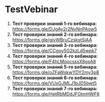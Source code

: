 # TestVebinar


1. **Тест проверки знаний 1-го вебинара:** https://forms.gle/DJgAy2r2NvNnPAow5
2. **Тест проверки знаний 2-го вебинара:** https://forms.gle/gjyWBruCzskstSjAA
3. **Тест проверки знаний 3-го вебинара:** https://forms.gle/CCgoy5G2kzLd5wpk7
4. **Тест проверки знаний 4-го вебинара:** https://forms.gle/F4hLMqocsssX8gsA8
5. **Тест проверки знаний 5-го вебинара:** https://forms.gle/oZFaWskwYDY2my3p8
6. **Тест проверки знаний 6-го вебинара:** https://forms.gle/VUxGJMLJ1bJD5bwt5
7. **Тест проверки знаний 7-го вебинара:** https://forms.gle/HetRbMDdJFGtmHWF6

